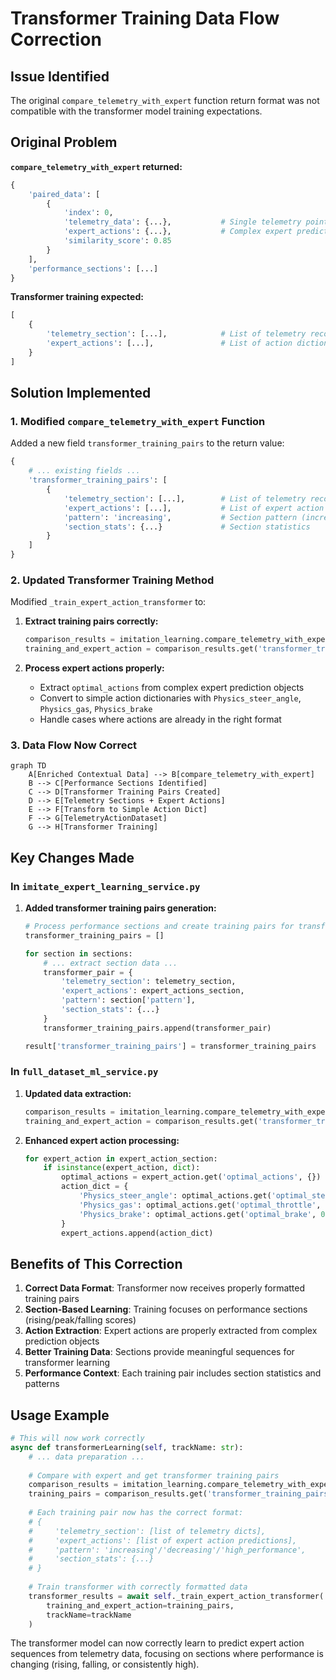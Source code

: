 # Transformer Training Data Flow Correction

## Issue Identified

The original `compare_telemetry_with_expert` function return format was not compatible with the transformer model training expectations.

## Original Problem

**`compare_telemetry_with_expert` returned:**
```python
{
    'paired_data': [
        {
            'index': 0,
            'telemetry_data': {...},           # Single telemetry point
            'expert_actions': {...},           # Complex expert prediction object
            'similarity_score': 0.85
        }
    ],
    'performance_sections': [...]
}
```

**Transformer training expected:**
```python
[
    {
        'telemetry_section': [...],            # List of telemetry records
        'expert_actions': [...],               # List of action dictionaries
    }
]
```

## Solution Implemented

### 1. Modified `compare_telemetry_with_expert` Function

Added a new field `transformer_training_pairs` to the return value:

```python
{
    # ... existing fields ...
    'transformer_training_pairs': [
        {
            'telemetry_section': [...],        # List of telemetry records for the section
            'expert_actions': [...],           # List of expert action predictions for the section
            'pattern': 'increasing',           # Section pattern (increasing/decreasing/high_performance)
            'section_stats': {...}             # Section statistics
        }
    ]
}
```

### 2. Updated Transformer Training Method

Modified `_train_expert_action_transformer` to:

1. **Extract training pairs correctly:**
   ```python
   comparison_results = imitation_learning.compare_telemetry_with_expert(enriched_contextual_data, 5, 5)
   training_and_expert_action = comparison_results.get('transformer_training_pairs', [])
   ```

2. **Process expert actions properly:**
   - Extract `optimal_actions` from complex expert prediction objects
   - Convert to simple action dictionaries with `Physics_steer_angle`, `Physics_gas`, `Physics_brake`
   - Handle cases where actions are already in the right format

### 3. Data Flow Now Correct

```mermaid
graph TD
    A[Enriched Contextual Data] --> B[compare_telemetry_with_expert]
    B --> C[Performance Sections Identified]
    C --> D[Transformer Training Pairs Created]
    D --> E[Telemetry Sections + Expert Actions]
    E --> F[Transform to Simple Action Dict]
    F --> G[TelemetryActionDataset]
    G --> H[Transformer Training]
```

## Key Changes Made

### In `imitate_expert_learning_service.py`

1. **Added transformer training pairs generation:**
   ```python
   # Process performance sections and create training pairs for transformer
   transformer_training_pairs = []
   
   for section in sections:
       # ... extract section data ...
       transformer_pair = {
           'telemetry_section': telemetry_section,
           'expert_actions': expert_actions_section,
           'pattern': section['pattern'],
           'section_stats': {...}
       }
       transformer_training_pairs.append(transformer_pair)
   
   result['transformer_training_pairs'] = transformer_training_pairs
   ```

### In `full_dataset_ml_service.py`

1. **Updated data extraction:**
   ```python
   comparison_results = imitation_learning.compare_telemetry_with_expert(enriched_contextual_data, 5, 5)
   training_and_expert_action = comparison_results.get('transformer_training_pairs', [])
   ```

2. **Enhanced expert action processing:**
   ```python
   for expert_action in expert_action_section:
       if isinstance(expert_action, dict):
           optimal_actions = expert_action.get('optimal_actions', {})
           action_dict = {
               'Physics_steer_angle': optimal_actions.get('optimal_steering', 0.0),
               'Physics_gas': optimal_actions.get('optimal_throttle', 0.0),
               'Physics_brake': optimal_actions.get('optimal_brake', 0.0)
           }
           expert_actions.append(action_dict)
   ```

## Benefits of This Correction

1. **Correct Data Format**: Transformer now receives properly formatted training pairs
2. **Section-Based Learning**: Training focuses on performance sections (rising/peak/falling scores)
3. **Action Extraction**: Expert actions are properly extracted from complex prediction objects
4. **Better Training Data**: Sections provide meaningful sequences for transformer learning
5. **Performance Context**: Each training pair includes section statistics and patterns

## Usage Example

```python
# This will now work correctly
async def transformerLearning(self, trackName: str):
    # ... data preparation ...
    
    # Compare with expert and get transformer training pairs
    comparison_results = imitation_learning.compare_telemetry_with_expert(enriched_contextual_data, 5, 5)
    training_pairs = comparison_results.get('transformer_training_pairs', [])
    
    # Each training pair now has the correct format:
    # {
    #     'telemetry_section': [list of telemetry dicts],
    #     'expert_actions': [list of expert action predictions],
    #     'pattern': 'increasing'/'decreasing'/'high_performance',
    #     'section_stats': {...}
    # }
    
    # Train transformer with correctly formatted data
    transformer_results = await self._train_expert_action_transformer(
        training_and_expert_action=training_pairs,
        trackName=trackName
    )
```

The transformer model can now correctly learn to predict expert action sequences from telemetry data, focusing on sections where performance is changing (rising, falling, or consistently high).
